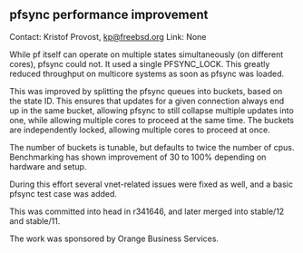 ## pfsync performance improvement ##

Contact: Kristof Provost, <kp@freebsd.org>
Link:	 None

While pf itself can operate on multiple states simultaneously
(on different cores), pfsync could not. It used a single PFSYNC_LOCK.
This greatly reduced throughput on multicore systems as soon as pfsync
was loaded.

This was improved by splitting the pfsync queues into buckets, based on the
state ID. This ensures that updates for a given connection always end up
in the same bucket, allowing pfsync to still collapse multiple
updates into one, while allowing multiple cores to proceed at the same
time.
The buckets are independently locked, allowing multiple cores to proceed at once.

The number of buckets is tunable, but defaults to twice the number of cpus.
Benchmarking has shown improvement of 30 to 100% depending on hardware and setup.

During this effort several vnet-related issues were fixed as well, and a basic
pfsync test case was added.

This was committed into head in r341646, and later merged into stable/12 and stable/11.

The work was sponsored by Orange Business Services.
